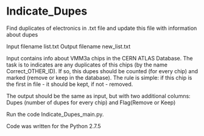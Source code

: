 # Indicate_Dupes
Find duplicates of electronics in .txt file and update this file with information about dupes

Input filename list.txt
Output filename new_list.txt

Input contains info about VMM3a chips in the CERN ATLAS Database. The task is to indicates are any duplicates of this chips (by the name Correct_OTHER_ID). If so, this dupes should be counted (for every chip) and marked (remove or keep in the database). The rule is simple: if this chip is the first in file - it should be kept, if not - removed.

The output should be the same as input, but with two additional columns: Dupes (number of dupes for every chip) and Flag(Remove or Keep)

Run the code Indicate_Dupes_main.py.

Code was written for the Python 2.7.5
